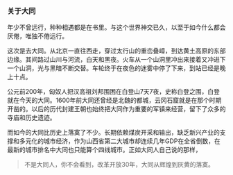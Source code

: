 ### 关于大同
年少不曾远行，种种相遇都是在书里。与这个世界神交已久，以至于如今什么都会厌倦，唯独不倦远行。   

这次是去大同。从北京一直往西走，穿过太行山的重峦叠嶂，到达黄土高原的东部边缘。其间路过山川与河流，白天和黑夜。火车从一个山洞里冲出来接着又冲进下一个山洞，光与黑暗不断交替。车轮终于在夜色的迷雾中停了下来，到站已经是晚上十点。   

公元前200年，匈奴人把汉高祖刘邦围困在白登山7天7夜，史称白登之围，白登就在今天的大同。1600年前大同还曾经是北魏的都城，云冈石窟就是在那个时期开凿的。以后的历代封建王朝也始终把大同作为重要的军镇来经营，留下了众多的寺庙和历史遗迹。   

而如今的大同比历史上落寞了不少。长期依赖煤炭开采和输出，缺乏新兴产业的支撑和多元化的城市经济，作为山西省第二大城市却连续几年GDP在全省倒数，在最新的城市排名中大同也只能算个四线城市。正如大同人自己说的那样，
> 不是大同人，你不会看到，改革开放30年，大同从辉煌到灰黄的落寞。   

